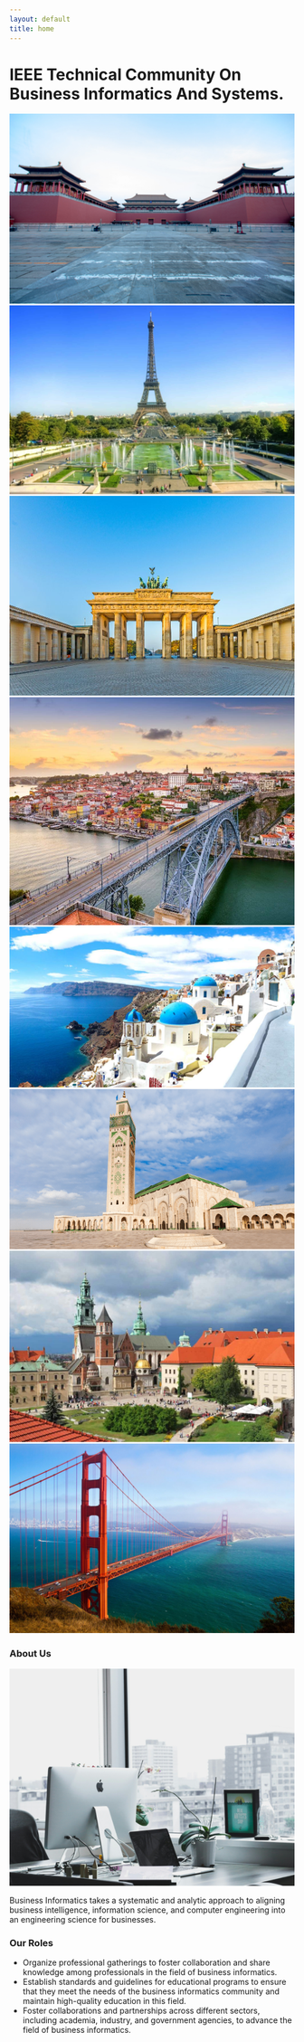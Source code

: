 ```yaml
---
layout: default
title: home
---
```



<div class="hero-content">
    <h1>IEEE Technical Community On Business Informatics And Systems. </h1>
    <div class="backgrounds-container">
        <img class="showing background" src="./assets/images/china.jpeg">
        <!-- <img class="showing background" src="./assets/images/uk.jpg"> -->
        <img class="background" src="./assets/images/france.jpg">
        <img class="background" src="./assets/images/germany.jpg">
        <img class="background" src="./assets/images/portugal.jpg">
        <img class="background" src="./assets/images/greece.jpeg">
        <img class="background" src="./assets/images/Morocco.png">
        <img class="background" src="./assets/images/poland.jpg">
        <img class="background" src="./assets/images/usa.jpg">
    </div>
</div>   

<div class="about-section">
    <h3>About Us</h3>
    <div class="about">
        <img src="./assets/images/businfo.png" alt="" srcset="">
        <p class="about-content">Business Informatics takes a systematic and analytic approach to aligning
            <span>business intelligence</span>, <span>information science</span>, and <span>computer engineering</span>
            into an <span>engineering science for businesses</span>. 
            <!-- The core element of business informatics is a
            methodological approach for describing, explaining, predicting, and designing information and communication
            models, architectures, and systems for the business environment. Business informatics is a discipline
            combining several fields of study, including computer science, information technology, operations research,
            and management systems, to develop a new scientific foundation for business engineering. -->
        </p>
    </div>
</div>

<div class="role-section">
    <h3>Our Roles</h3>
    <div class="roles">
        <ul class="animated-list">
            <li class="roles-anime">Organize professional gatherings to foster collaboration and share knowledge among professionals in the field of business informatics.</li>
            <li class="roles-anime">Establish standards and guidelines for educational programs to ensure that they meet the needs of the business informatics community and maintain high-quality education in this field.</li>
            <li class="roles-anime">Foster collaborations and partnerships across different sectors, including academia, industry, and government agencies, to advance the field of business informatics.</li>
        </ul>
    </div>
</div>
